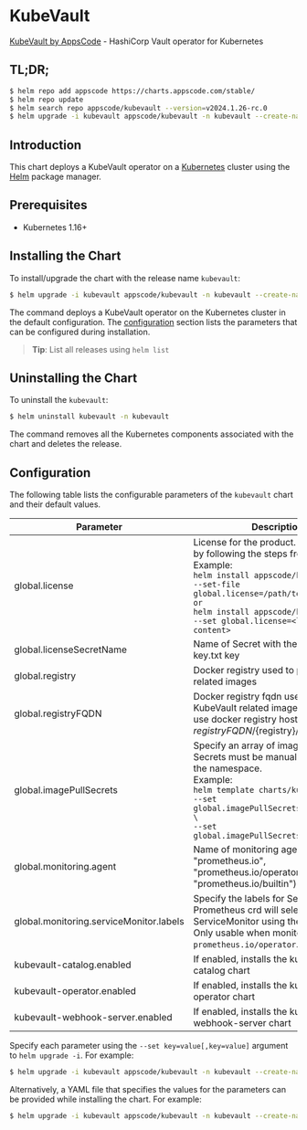 # KubeVault

[KubeVault by AppsCode](https://github.com/kubevault) - HashiCorp Vault operator for Kubernetes

## TL;DR;

```bash
$ helm repo add appscode https://charts.appscode.com/stable/
$ helm repo update
$ helm search repo appscode/kubevault --version=v2024.1.26-rc.0
$ helm upgrade -i kubevault appscode/kubevault -n kubevault --create-namespace --version=v2024.1.26-rc.0
```

## Introduction

This chart deploys a KubeVault operator on a [Kubernetes](http://kubernetes.io) cluster using the [Helm](https://helm.sh) package manager.

## Prerequisites

- Kubernetes 1.16+

## Installing the Chart

To install/upgrade the chart with the release name `kubevault`:

```bash
$ helm upgrade -i kubevault appscode/kubevault -n kubevault --create-namespace --version=v2024.1.26-rc.0
```

The command deploys a KubeVault operator on the Kubernetes cluster in the default configuration. The [configuration](#configuration) section lists the parameters that can be configured during installation.

> **Tip**: List all releases using `helm list`

## Uninstalling the Chart

To uninstall the `kubevault`:

```bash
$ helm uninstall kubevault -n kubevault
```

The command removes all the Kubernetes components associated with the chart and deletes the release.

## Configuration

The following table lists the configurable parameters of the `kubevault` chart and their default values.

|                Parameter                |                                                                                                                                                                                  Description                                                                                                                                                                                   |      Default      |
|-----------------------------------------|--------------------------------------------------------------------------------------------------------------------------------------------------------------------------------------------------------------------------------------------------------------------------------------------------------------------------------------------------------------------------------|-------------------|
| global.license                          | License for the product. Get a license by following the steps from [here](https://kubevault.com/docs/latest/setup/install/enterprise#get-a-trial-license). <br> Example: <br> `helm install appscode/kubevault \` <br> `--set-file global.license=/path/to/license/file` <br> `or` <br> `helm install appscode/kubevault \` <br> `--set global.license=<license file content>` | <code>""</code>   |
| global.licenseSecretName                | Name of Secret with the license as key.txt key                                                                                                                                                                                                                                                                                                                                 | <code>""</code>   |
| global.registry                         | Docker registry used to pull KubeVault related images                                                                                                                                                                                                                                                                                                                          | <code>""</code>   |
| global.registryFQDN                     | Docker registry fqdn used to pull KubeVault related images. Set this to use docker registry hosted at ${registryFQDN}/${registry}/${image}                                                                                                                                                                                                                                     | <code>""</code>   |
| global.imagePullSecrets                 | Specify an array of imagePullSecrets. Secrets must be manually created in the namespace. <br> Example: <br> `helm template charts/kubevault \` <br> `--set global.imagePullSecrets[0].name=sec0 \` <br> `--set global.imagePullSecrets[1].name=sec1`                                                                                                                           | <code>[]</code>   |
| global.monitoring.agent                 | Name of monitoring agent (one of "prometheus.io", "prometheus.io/operator", "prometheus.io/builtin")                                                                                                                                                                                                                                                                           | <code>""</code>   |
| global.monitoring.serviceMonitor.labels | Specify the labels for ServiceMonitor. Prometheus crd will select ServiceMonitor using these labels. Only usable when monitoring agent is `prometheus.io/operator`.                                                                                                                                                                                                            | <code>{}</code>   |
| kubevault-catalog.enabled               | If enabled, installs the kubevault-catalog chart                                                                                                                                                                                                                                                                                                                               | <code>true</code> |
| kubevault-operator.enabled              | If enabled, installs the kubevault-operator chart                                                                                                                                                                                                                                                                                                                              | <code>true</code> |
| kubevault-webhook-server.enabled        | If enabled, installs the kubevault-webhook-server chart                                                                                                                                                                                                                                                                                                                        | <code>true</code> |


Specify each parameter using the `--set key=value[,key=value]` argument to `helm upgrade -i`. For example:

```bash
$ helm upgrade -i kubevault appscode/kubevault -n kubevault --create-namespace --version=v2024.1.26-rc.0 --set global.registry=kubevault
```

Alternatively, a YAML file that specifies the values for the parameters can be provided while
installing the chart. For example:

```bash
$ helm upgrade -i kubevault appscode/kubevault -n kubevault --create-namespace --version=v2024.1.26-rc.0 --values values.yaml
```
